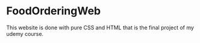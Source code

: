 # FoodOrderingWeb
This website is done with pure CSS and HTML that is the final project of my udemy course.
